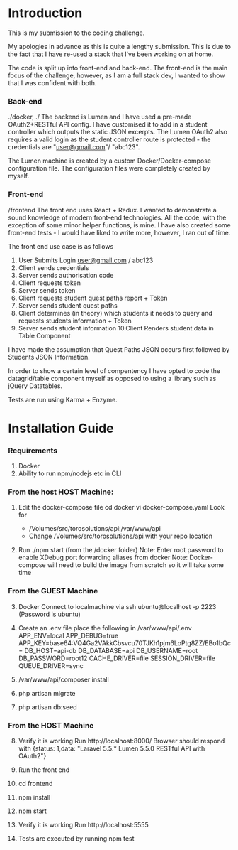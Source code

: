 # Introduction
This is my submission to the coding challenge. 

My apologies in advance as this is quite a lengthy submission. This is due to the fact that I have re-used a stack that I've been working on at home.

The code is split up into front-end and back-end. The front-end is the main focus of the challenge, however, as I am a full stack dev, I wanted to show that I was confident with both.

### Back-end 
./docker, ./
The backend is Lumen and I have used a pre-made OAuth2+RESTful API config. I have customised it to add in a student controller which outputs the static JSON excerpts. The Lumen OAuth2 also requires a valid login as the student controller route is protected - the credentials are "user@gmail.com"/ "abc123".

The Lumen machine is created by a custom Docker/Docker-compose configuration file. The configuration files were completely created by myself.

### Front-end 
/frontend
The front end uses React + Redux. I wanted to demonstrate a sound knowledge of modern front-end technologies.  All the code, with the exception of some minor helper functions, is mine. I have also created some front-end tests - I would have liked to write more, however, I ran out of time.

The front end use case is as follows 

 1. User Submits Login user@gmail.com / abc123
 2. Client sends credentials
 3. Server sends authorisation code
 4. Client requests token
 5. Server sends token
 6. Client requests student quest paths report + Token
 7. Server sends student quest paths
 8. Client determines (in theory) which students it needs to query and requests students information + Token
 9. Server sends student information
 10.Client Renders student data in Table Component 

I have made the assumption that Quest Paths JSON occurs first followed by Students JSON Information. 

In order to show a certain level of compentency I have opted to code the datagrid/table component myself as opposed to using a library such as jQuery Datatables. 

Tests are run using Karma + Enzyme.

# Installation Guide
### Requirements
1. Docker
2. Ability to run npm/nodejs etc in CLI

### From the host HOST Machine:

 1. Edit the docker-compose file
cd docker
vi docker-compose.yaml
Look for 
      - /Volumes/src/torosolutions/api:/var/www/api
      - Change /Volumes/src/torosolutions/api with your repo location

2. Run ./npm start (from the /docker folder)
Note: Enter root password to enable XDebug port forwarding aliases from docker
Note: Docker-compose will need to build the image from scratch so it will take some time

### From the GUEST Machine
3. Docker Connect to localmachine via ssh ubuntu@localhost -p 2223 (Password is ubuntu)
2. Create an .env file place the following in /var/www/api/.env
APP_ENV=local
APP_DEBUG=true
APP_KEY=base64:VQ4Ga2VAkkCbsvcu70TJKh1pjm6LoPtg8ZZ/EBo1bQc=
DB_HOST=api-db
DB_DATABASE=api
DB_USERNAME=root
DB_PASSWORD=root12
CACHE_DRIVER=file
SESSION_DRIVER=file
QUEUE_DRIVER=sync

3. /var/www/api/composer install
4. php artisan migrate
5. php artisan db:seed

### From the HOST Machine
8. Verify it is working 
Run http://localhost:8000/ 
Browser should respond with {status: 1,data: "Laravel 5.5.* Lumen 5.5.0 RESTful API with OAuth2"}

9. Run the front end
10. cd frontend
11. npm install
12. npm start

13. Verify it is working
Run http://localhost:5555

14. Tests are executed by running
npm test

